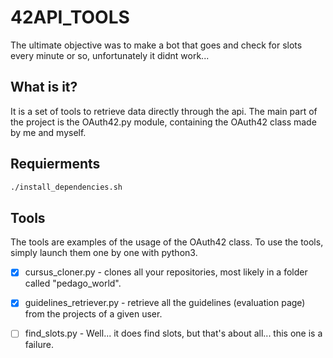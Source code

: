 # 42API_TOOLS
The ultimate objective was to make a bot that goes and check for slots every minute or so, unfortunately it didnt work...

## What is it?
It is a set of tools to retrieve data directly through the api. The main part of the project is the OAuth42.py module, containing the OAuth42 class made by me and myself.

## Requierments

```bash
./install_dependencies.sh
```

## Tools
The tools are examples of the usage of the OAuth42 class.
To use the tools, simply launch them one by one with python3.


 - [x] cursus_cloner.py - clones all your repositories, most likely in a folder called "pedago_world".

 - [x] guidelines_retriever.py - retrieve all the guidelines (evaluation page) from the projects of a given user.

 - [ ] find_slots.py - Well... it does find slots, but that's about all... this one is a failure. 
